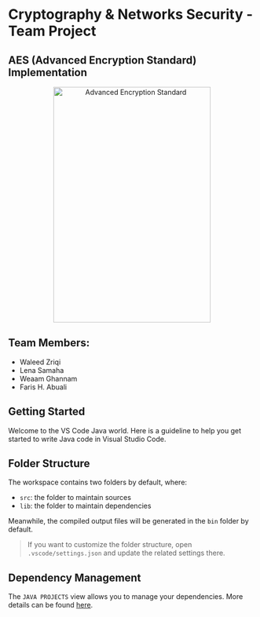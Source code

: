 # Cryptography & Networks Security - Team Project

## AES (Advanced Encryption Standard) Implementation


<p align="center">
<img 
src="https://upload.wikimedia.org/wikipedia/commons/5/50/AES_%28Rijndael%29_Round_Function.png" 
align="center" 
height="480" 
width="320"
alt="Advanced Encryption Standard"
>
</p>

## Team Members: 
- Waleed Zriqi
- Lena Samaha
- Weaam Ghannam
- Faris H. Abuali

## Getting Started

Welcome to the VS Code Java world. Here is a guideline to help you get started to write Java code in Visual Studio Code.

## Folder Structure

The workspace contains two folders by default, where:

- `src`: the folder to maintain sources
- `lib`: the folder to maintain dependencies

Meanwhile, the compiled output files will be generated in the `bin` folder by default.

> If you want to customize the folder structure, open `.vscode/settings.json` and update the related settings there.

## Dependency Management

The `JAVA PROJECTS` view allows you to manage your dependencies. More details can be found [here](https://github.com/microsoft/vscode-java-dependency#manage-dependencies).